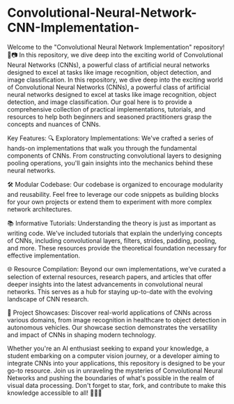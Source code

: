 # Convolutional-Neural-Network-CNN-Implementation-
Welcome to the "Convolutional Neural Network Implementation" repository! 🧠📷  In this repository, we dive deep into the exciting world of Convolutional Neural Networks (CNNs), a powerful class of artificial neural networks designed to excel at tasks like image recognition, object detection, and image classification.
In this repository, we dive deep into the exciting world of Convolutional Neural Networks (CNNs), a powerful class of artificial neural networks designed to excel at tasks like image recognition, object detection, and image classification. Our goal here is to provide a comprehensive collection of practical implementations, tutorials, and resources to help both beginners and seasoned practitioners grasp the concepts and nuances of CNNs.

Key Features:
🔍 Exploratory Implementations: We've crafted a series of hands-on implementations that walk you through the fundamental components of CNNs. From constructing convolutional layers to designing pooling operations, you'll gain insights into the mechanics behind these neural networks.

🛠️ Modular Codebase: Our codebase is organized to encourage modularity and reusability. Feel free to leverage our code snippets as building blocks for your own projects or extend them to experiment with more complex network architectures.

📚 Informative Tutorials: Understanding the theory is just as important as writing code. We've included tutorials that explain the underlying concepts of CNNs, including convolutional layers, filters, strides, padding, pooling, and more. These resources provide the theoretical foundation necessary for effective implementation.

🌐 Resource Compilation: Beyond our own implementations, we've curated a selection of external resources, research papers, and articles that offer deeper insights into the latest advancements in convolutional neural networks. This serves as a hub for staying up-to-date with the evolving landscape of CNN research.

🚀 Project Showcases: Discover real-world applications of CNNs across various domains, from image recognition in healthcare to object detection in autonomous vehicles. Our showcase section demonstrates the versatility and impact of CNNs in shaping modern technology.

Whether you're an AI enthusiast seeking to expand your knowledge, a student embarking on a computer vision journey, or a developer aiming to integrate CNNs into your applications, this repository is designed to be your go-to resource. Join us in unraveling the mysteries of Convolutional Neural Networks and pushing the boundaries of what's possible in the realm of visual data processing. Don't forget to star, fork, and contribute to make this knowledge accessible to all! 🌟🤖📸
